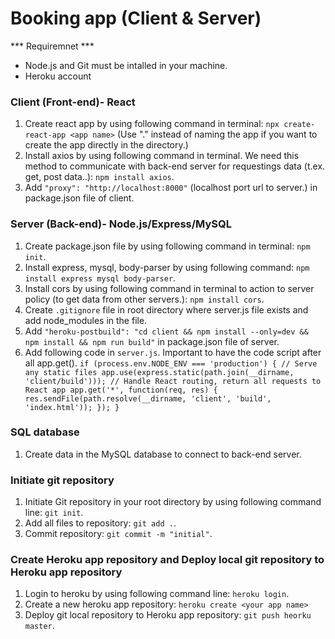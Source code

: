 # Booking app (Client & Server)

*** Requiremnet ***
- Node.js and Git must be intalled in your machine.
- Heroku account

### Client (Front-end)- React

1. Create react app by using following command in terminal: `npx create-react-app <app name>` (Use "." instead of naming the app if you want to create the app directly in the directory.)
2. Install axios by using following command in terminal. We need this method to communicate with back-end server for requestings data (t.ex. get, post data..): `npm install axios`.
3. Add `"proxy": "http://localhost:8000"` (localhost port url to server.) in package.json file of client.
 

### Server (Back-end)- Node.js/Express/MySQL
1. Create package.json file by using following command in terminal: `npm init`.
2. Install express, mysql, body-parser by using following command: `npm install express mysql body-parser`.
3. Install cors by using following command in terminal to action to server policy (to get data from other servers.): `npm install cors`.
4. Create `.gitignore` file in root directory where server.js file exists and add node_modules in the file.
5. Add `"heroku-postbuild": "cd client && npm install --only=dev && npm install && npm run build"` in package.json file of server.
6. Add following code in `server.js`. Important to have the code script after all app.get(). 
`if (process.env.NODE_ENV === 'production') {
    // Serve any static files
    app.use(express.static(path.join(__dirname, 'client/build')));
  // Handle React routing, return all requests to React app
    app.get('*', function(req, res) {
      res.sendFile(path.resolve(__dirname, 'client', 'build', 'index.html'));
    });
  }`

### SQL database
1. Create data in the MySQL database to connect to back-end server.

### Initiate git repository
1. Initiate Git repository in your root directory by using following command line: `git init`.
2. Add all files to repository: `git add .`.
3. Commit repository: `git commit -m "initial"`.

### Create Heroku app repository and Deploy local git repository to Heroku app repository
1. Login to heroku by using following command line: `heroku login`.
2. Create a new heroku app repository: `heroku create <your app name>`
3. Deploy git local repository to Heroku app repository: `git push heorku master`.


